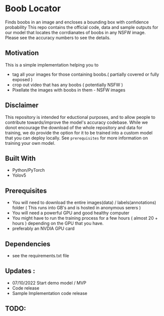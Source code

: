# Boob Locator
Finds boobs in an image and encloses a bounding box with confidence probability
This repo contains the official code, data and sample outputs for our model that locates the corrdianates of boobs in any NSFW image.
Please see the accuracy numbers to see the details.

## Motivation
This is a simple implementation helping you to 
* tag all your images for those containing boobs.( partially covered or fully exposed ) 
* crop out video that has any boobs ( potentially NSFW ) 
* Pixellate the images with boobs in them - NSFW images 

## Disclaimer

This repository is intended for eductional purposes, and to allow people to contribute towards/improve the model's accuracy codebase. While we donot encourage the download of the whole repository and data for training, 
we do provide the option for it to be trained into a custom model that you can deploy locally.
See `prerequisites` for more information on training your own model.

## Built With

* Python/PyTorch
* Yolov5


## Prerequisites

* You will need to download the entire images(data) / labels(annotations) folder  ( This runs into GB's and is hosted in anonymous serers )
* You will need a powerful GPU and good healthy computer
* You might have to run the training process for a few hours ( almost 20 + hours ) depending on the GPU that you have.
* preferably an NVDIA GPU card 

## Dependencies

* see the requirements.txt file 

## Updates : 
* 07/10/2022 Start demo model / MVP 
* Code release
* Sample Implementation code release 


## TODO:

